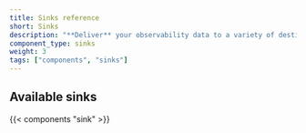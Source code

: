 ```yaml
---
title: Sinks reference
short: Sinks
description: "**Deliver** your observability data to a variety of destinations"
component_type: sinks
weight: 3
tags: ["components", "sinks"]
---
```


## Available sinks

{{< components "sink" >}}
